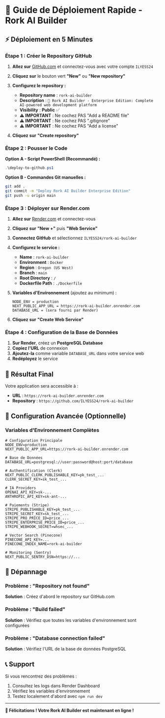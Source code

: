 # 🚀 Guide de Déploiement Rapide - Rork AI Builder

## ⚡ Déploiement en 5 Minutes

### Étape 1 : Créer le Repository GitHub

1. **Allez sur** [GitHub.com](https://github.com) et connectez-vous avec votre compte `ILYESS24`

2. **Cliquez sur** le bouton vert **"New"** ou **"New repository"**

3. **Configurez le repository :**
   - **Repository name** : `rork-ai-builder`
   - **Description** : `🚀 Rork AI Builder - Enterprise Edition: Complete AI-powered web development platform`
   - **Visibility** : **Public** ✅
   - **⚠️ IMPORTANT** : Ne cochez PAS "Add a README file"
   - **⚠️ IMPORTANT** : Ne cochez PAS ".gitignore"
   - **⚠️ IMPORTANT** : Ne cochez PAS "Add a license"

4. **Cliquez sur** **"Create repository"**

### Étape 2 : Pousser le Code

**Option A - Script PowerShell (Recommandé) :**
```powershell
.\deploy-to-github.ps1
```

**Option B - Commandes Git manuelles :**
```bash
git add .
git commit -m "Deploy Rork AI Builder Enterprise Edition"
git push -u origin main
```

### Étape 3 : Déployer sur Render.com

1. **Allez sur** [Render.com](https://render.com) et connectez-vous

2. **Cliquez sur** **"New +"** puis **"Web Service"**

3. **Connectez GitHub** et sélectionnez `ILYESS24/rork-ai-builder`

4. **Configurez le service :**
   - **Name** : `rork-ai-builder`
   - **Environment** : `Docker`
   - **Region** : `Oregon (US West)`
   - **Branch** : `main`
   - **Root Directory** : `/`
   - **Dockerfile Path** : `./Dockerfile`

5. **Variables d'Environnement** (ajoutez au minimum) :
   ```
   NODE_ENV = production
   NEXT_PUBLIC_APP_URL = https://rork-ai-builder.onrender.com
   DATABASE_URL = (sera fourni par Render)
   ```

6. **Cliquez sur** **"Create Web Service"**

### Étape 4 : Configuration de la Base de Données

1. **Sur Render**, créez un **PostgreSQL Database**
2. **Copiez l'URL** de connexion
3. **Ajoutez-la** comme variable `DATABASE_URL` dans votre service web
4. **Redéployez** le service

## 🎯 Résultat Final

Votre application sera accessible à :
- **URL** : `https://rork-ai-builder.onrender.com`
- **Repository** : `https://github.com/ILYESS24/rork-ai-builder`

## 🔧 Configuration Avancée (Optionnelle)

### Variables d'Environnement Complètes

```env
# Configuration Principale
NODE_ENV=production
NEXT_PUBLIC_APP_URL=https://rork-ai-builder.onrender.com

# Base de Données
DATABASE_URL=postgresql://user:password@host:port/database

# Authentification (Clerk)
NEXT_PUBLIC_CLERK_PUBLISHABLE_KEY=pk_test_...
CLERK_SECRET_KEY=sk_test_...

# IA Providers
OPENAI_API_KEY=sk-...
ANTHROPIC_API_KEY=sk-ant-...

# Paiements (Stripe)
STRIPE_PUBLISHABLE_KEY=pk_test_...
STRIPE_SECRET_KEY=sk_test_...
STRIPE_PRO_PRICE_ID=price_...
STRIPE_ENTERPRISE_PRICE_ID=price_...
STRIPE_WEBHOOK_SECRET=whsec_...

# Vector Search (Pinecone)
PINECONE_API_KEY=...
PINECONE_INDEX_NAME=rork-ai-builder

# Monitoring (Sentry)
NEXT_PUBLIC_SENTRY_DSN=https://...
```

## 🚨 Dépannage

### Problème : "Repository not found"
**Solution** : Créez d'abord le repository sur GitHub.com

### Problème : "Build failed"
**Solution** : Vérifiez que toutes les variables d'environnement sont configurées

### Problème : "Database connection failed"
**Solution** : Vérifiez l'URL de la base de données PostgreSQL

## 📞 Support

Si vous rencontrez des problèmes :
1. Consultez les logs dans Render Dashboard
2. Vérifiez les variables d'environnement
3. Testez localement d'abord avec `npm run dev`

---

**🎉 Félicitations ! Votre Rork AI Builder est maintenant en ligne !**
